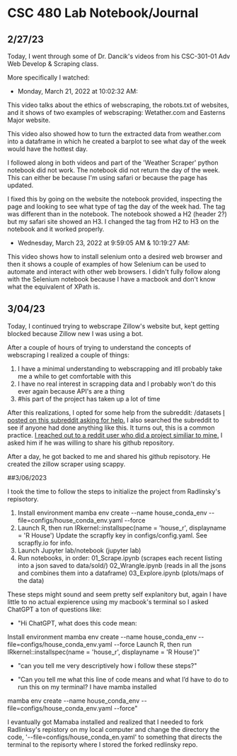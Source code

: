 # CSC 480 Lab Notebook/Journal


## 2/27/23

Today, I went through some of Dr. Dancik's videos from his CSC-301-01 Adv Web Develop & Scraping class.

More specifically I watched:

- Monday, March 21, 2022 at 10:02:32 AM: 

This video talks about the ethics of webscraping, the robots.txt of websites, and it shows of two examples of webscraping: Wetather.com and Easterns Major website.

This video also showed how to turn the extracted data from weather.com into a dataframe in which he created a barplot to see what day of the week would have the hottest day.

I followed along in both videos and part of the 'Weather Scraper' python notebook did not work. The notebook did not return the day of the week. This can either be because I'm using safari or because the page has updated.

I fixed this by going on the website the notebook provided, inspecting the page and looking to see what type of tag the day of the week had. The tag was different than in the notebook. The notebook showed a H2 (header 2?) but my safari site showed an H3. I changed the tag from H2 to H3 on the notebook and it worked properly.

- Wednesday, March 23, 2022 at 9:59:05 AM & 10:19:27 AM:

This video shows how to install selenium onto a desired web browser and then it shows a couple of examples of how Selenium can be used to automate and interact with other web browsers. I didn't fully follow along with the Selenium notebook because I have a macbook and don't know what the equivalent of XPath is.

## 3/04/23

Today, I continued trying to webscrape Zillow's website but, kept getting blocked because Zillow new I was using a bot. 

After a couple of hours of trying to understand the concepts of webscraping I realized a couple of things:
1. I have a minimal understanding to webscrapping and itll probably take me a while to get comfortable with this
2. I have no real interest in scrapping data and I probably won't do this ever again because API's are a thing
3. #his part of the project has taken up a lot of time

After this realizations, I opted for some help from the subreddit: /datasets [I posted on this subreddit asking for help.](https://www.reddit.com/r/datasets/comments/11hq8tf/webscraping_specific_zip_code_data_from_zillow/)  I also searched the subreddit to see if anyone had done anything like this. It turns out, this is a common practice. [I reached out to a reddit user who did a project similiar to mine.](https://www.reddit.com/r/datasets/comments/ug1by8/is_it_legal_to_make_an_open_source_github_repo/) I asked him if he was willing to share his github repository.

After a day, he got backed to me and shared his github repisotory. He created the zillow scraper using scappy.

##3/06/2023

I took the time to follow the steps to initialize the project from Radlinsky's repisotory.

1. Install environment
mamba env create --name house_conda_env --file=configs/house_conda_env.yaml --force
2. Launch R, then run IRkernel::installspec(name = 'house_r', displayname = 'R House')
Update the scrapfly key in configs/config.yaml. See scrapfly.io for info.
3. Launch Jupyter lab/notebook (jupyter lab)
4. Run notebooks, in order:
01_Scrape.ipynb (scrapes each recent listing into a json saved to data/sold/)
02_Wrangle.ipynb (reads in all the jsons and combines them into a dataframe)
03_Explore.ipynb (plots/maps of the data)

These steps might sound and seem pretty self explanitory but, again I have little to no actual expierence using my macbook's terminal so I asked ChatGPT a ton of questions like:

- "Hi ChatGPT, what does this code mean:

Install environment
mamba env create --name house_conda_env --file=configs/house_conda_env.yaml --force
Launch R, then run IRkernel::installspec(name = 'house_r', displayname = 'R House')"

- "can you tell me very descriptively how i follow these steps?"

- "Can you tell me what this line of code means and what I’d have to do to run this on my terminal? I have mamba installed

mamba env create --name house_conda_env --file=configs/house_conda_env.yaml --force"

I evantually got Mamaba installed and realized that I needed to fork Radlinksy's repistory on my local computer and change the directory the code, '--file=configs/house_conda_en.yaml' to something that directs the terminal to the repisorty where I stored the forked redlinsky repo.

